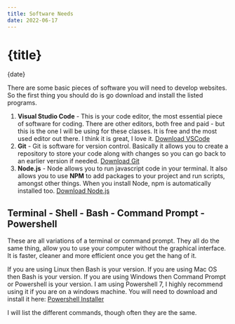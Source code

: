 ```yaml
---
title: Software Needs
date: 2022-06-17
---
```


# {title}
{date}

There are some basic pieces of software you will need to develop websites. So the first thing you should do is go download and install the listed programs.

1. **Visual Studio Code** - This is your code editor, the most essential piece of software for coding. There are other editors, both free and paid - but this is the one I will be using for these classes. It is free and the most used editor out there. I think it is great, I love it. [Download VSCode](https://code.visualstudio.com/download)
2. **Git** - Git is software for version control. Basically it allows you to create a repository to store your code along with changes so you can go back to an earlier version if needed. [Download Git](https://git-scm.com/downloads)
3. **Node.js** - Node allows you to run javascript code in your terminal. It also allows you to use **NPM** to add packages to your project and run scripts, amongst other things. When you install Node, npm is automatically installed too. [Download Node.js](https://nodejs.org/en/download/)

## Terminal - Shell - Bash - Command Prompt - Powershell

These are all variations of a terminal or command prompt. They all do the same thing, allow you to use your computer without the graphical interface. It is faster, cleaner and more efficient once you get the hang of it.

If you are using Linux then Bash is your version.
If you are using Mac OS then Bash is your version.
If you are using Windows then Command Prompt or Powershell is your version. I am using Powershell 7, I highly recommend using it if you are on a windows machine. You will need to download and install it here: [Powershell Installer](https://docs.microsoft.com/en-us/powershell/scripting/install/installing-powershell-on-windows?view=powershell-7.2#msi)


I will list the different commands, though often they are the same.